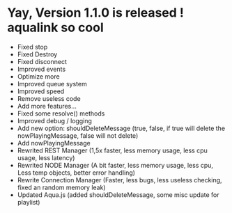 # Yay, Version 1.1.0 is released ! aqualink so cool

+ Fixed stop
+ Fixed Destroy
+ Fixed disconnect
+ Improved events
+ Optimize more
+ Improved queue system
+ Improved speed
+ Remove useless code
+ Add more features...
+ Fixed some resolve() methods
+ Improved debug / logging
+ Add new option: shouldDeleteMessage (true, false, if true will delete the nowPlayingMessage, false will not delete)
+ Add nowPlayingMessage
+ Rewrited REST Manager (1,5x faster, less memory usage, less cpu usage, less latency)
+ Rewrited NODE Manager (A bit faster, less memory usage, less cpu, Less temp objects, better error handling)
+ Rewrite Connection Manager (Faster, less bugs, less useless checking, fixed an random memory leak)
+ Updated Aqua.js (added shouldDeleteMessage, some misc update for playlist)